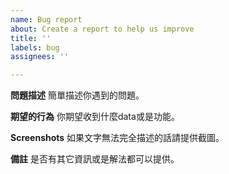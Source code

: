 ```yaml
---
name: Bug report
about: Create a report to help us improve
title: ''
labels: bug
assignees: ''

---
```


**問題描述**
簡單描述你遇到的問題。

**期望的行為**
你期望收到什麼data或是功能。

**Screenshots**
如果文字無法完全描述的話請提供截圖。

**備註**
是否有其它資訊或是解法都可以提供。
